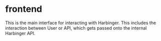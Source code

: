 # frontend

This is the main interface for interacting with Harbinger.
This includes the interaction between User or API, which gets passed onto the internal Harbinger API.
